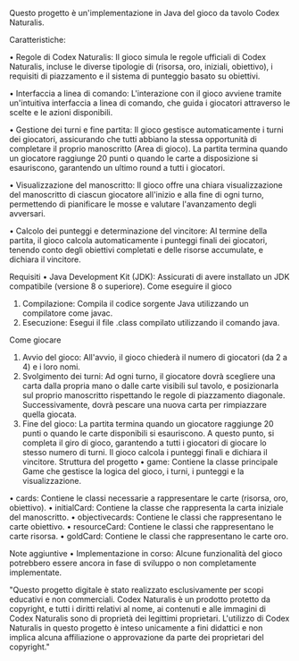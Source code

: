 Questo progetto è un'implementazione in Java del gioco da tavolo Codex Naturalis. 


Caratteristiche: 


•	Regole di Codex Naturalis: Il gioco simula le regole ufficiali di Codex Naturalis, incluse le diverse tipologie di (risorsa, oro, iniziali, obiettivo), i requisiti di piazzamento e il sistema di punteggio basato su obiettivi.

•	Interfaccia a linea di comando: L'interazione con il gioco avviene tramite un'intuitiva interfaccia a linea di comando, che guida i giocatori attraverso le scelte e le azioni disponibili.

•	Gestione dei turni e fine partita: Il gioco gestisce automaticamente i turni dei giocatori, assicurando che tutti abbiano la stessa opportunità di completare il proprio manoscritto (Area di gioco). La partita termina quando un giocatore raggiunge 20 punti o quando le carte a disposizione si esauriscono, garantendo un ultimo round a tutti i giocatori.

•	Visualizzazione del manoscritto: Il gioco offre una chiara visualizzazione del manoscritto di ciascun giocatore all'inizio e alla fine di ogni turno, permettendo di pianificare le mosse e valutare l'avanzamento degli avversari.

•	Calcolo dei punteggi e determinazione del vincitore: Al termine della partita, il gioco calcola automaticamente i punteggi finali dei giocatori, tenendo conto degli obiettivi completati e delle risorse accumulate, e dichiara il vincitore.

Requisiti
•	Java Development Kit (JDK): Assicurati di avere installato un JDK compatibile (versione 8 o superiore).
Come eseguire il gioco
1.	Compilazione: Compila il codice sorgente Java utilizzando un compilatore come javac.
2.	Esecuzione: Esegui il file .class compilato utilizzando il comando java.
   
Come giocare
1.	Avvio del gioco: All'avvio, il gioco chiederà il numero di giocatori (da 2 a 4) e i loro nomi.
2.	Svolgimento dei turni: Ad ogni turno, il giocatore dovrà scegliere una carta dalla propria mano o dalle carte visibili sul tavolo, e posizionarla sul proprio manoscritto rispettando le regole di piazzamento diagonale. Successivamente, dovrà pescare una nuova carta per rimpiazzare quella giocata.
3.	Fine del gioco: La partita termina quando un giocatore raggiunge 20 punti o quando le carte disponibili si esauriscono. A questo punto, si completa il giro di gioco, garantendo a tutti i giocatori di giocare lo stesso numero di turni. Il gioco calcola i punteggi finali e dichiara il vincitore.
Struttura del progetto
•	game: Contiene la classe principale Game che gestisce la logica del gioco, i turni, i punteggi e la visualizzazione.

•	cards: Contiene le classi necessarie a rappresentare le carte (risorsa, oro, obiettivo).
•	initialCard: Contiene la classe che rappresenta la carta iniziale del manoscritto.
•	objectivecards: Contiene le classi che rappresentano le carte obiettivo.
•	resourceCard: Contiene le classi che rappresentano le carte risorsa.
•	goldCard: Contiene le classi che rappresentano le carte oro.

Note aggiuntive
•	Implementazione in corso: Alcune funzionalità del gioco potrebbero essere ancora in fase di sviluppo o non completamente implementate.


"Questo progetto digitale è stato realizzato esclusivamente per scopi educativi e non commerciali. Codex Naturalis è un prodotto protetto da copyright, e tutti i diritti relativi al nome, 
ai contenuti e alle immagini di Codex Naturalis sono di proprietà dei legittimi proprietari. L'utilizzo di Codex Naturalis in questo progetto è inteso unicamente a fini didattici 
e non implica alcuna affiliazione o approvazione da parte dei proprietari del copyright."
